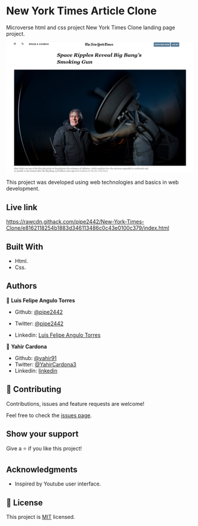 # New York Times Article Clone


Microverse html and css project New York Times Clone landing page project.

![Project Screenshot](https://github.com/pipe2442/New-York-Times-Clone/blob/development/images/nytClone.PNG?raw=true)

This project was developed using web technologies and basics in web development.

## Live link

https://rawcdn.githack.com/pipe2442/New-York-Times-Clone/e8162118254b1883d346113486c0c43e0100c379/index.html

## Built With

- Html.
- Css.


## Authors

👤 **Luis Felipe Angulo Torres**

- Github: [@pipe2442](https://github.com/pipe2442)

- Twitter: [@pipe2442](https://twitter.com/pipe2442)
- Linkedin: [Luis Felipe Angulo Torres](https://www.linkedin.com/in/luis-felipe-angulo-torres-95098b139/)

👤 **Yahir Cardona**

- Github: [@yahir91](https://github.com/yahir91)
- Twitter: [@YahirCardona3](https://twitter.com/YahirCardona3)
- Linkedin: [linkedin](https://www.linkedin.com/in/osmar-yahir-cardona-reyes-54b40b1a7/)


## 🤝 Contributing

Contributions, issues and feature requests are welcome!

Feel free to check the [issues page](issues/).

## Show your support

Give a ⭐️ if you like this project!

## Acknowledgments

- Inspired by Youtube user interface.


## 📝 License

This project is [MIT](lic.url) licensed.
